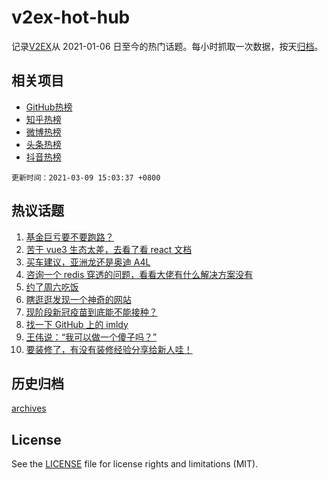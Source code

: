 # v2ex-hot-hub

 记录[V2EX](https://www.v2ex.com/)从 2021-01-06 日至今的热门话题。每小时抓取一次数据，按天[归档](archives)。
 
 ## 相关项目

- [GitHub热榜](https://github.com/lonnyzhang423/github-hot-hub)
- [知乎热榜](https://github.com/lonnyzhang423/zhihu-hot-hub)
- [微博热榜](https://github.com/lonnyzhang423/weibo-hot-hub)
- [头条热榜](https://github.com/lonnyzhang423/toutiao-hot-hub)
- [抖音热榜](https://github.com/lonnyzhang423/douyin-hot-hub)


 `更新时间：2021-03-09 15:03:37 +0800`

## 热议话题

1. [基金巨亏要不要跑路？](https://www.v2ex.com/t/759849)
1. [苦于 vue3 生态太差，去看了看 react 文档](https://www.v2ex.com/t/759655)
1. [买车建议，亚洲龙还是奥迪 A4L](https://www.v2ex.com/t/759837)
1. [咨询一个 redis 穿透的问题，看看大佬有什么解决方案没有](https://www.v2ex.com/t/759715)
1. [约了周六吃饭](https://www.v2ex.com/t/759806)
1. [瞎逛逛发现一个神奇的网站](https://www.v2ex.com/t/759809)
1. [现阶段新冠疫苗到底能不能接种？](https://www.v2ex.com/t/759870)
1. [找一下 GitHub 上的 imldy](https://www.v2ex.com/t/759656)
1. [王伟说：“我可以做一个傻子吗？”](https://www.v2ex.com/t/759805)
1. [要装修了，有没有装修经验分享给新人哇！](https://www.v2ex.com/t/759859)

## 历史归档

[archives](archives)

## License

See the [LICENSE](LICENSE) file for license rights and limitations (MIT).

